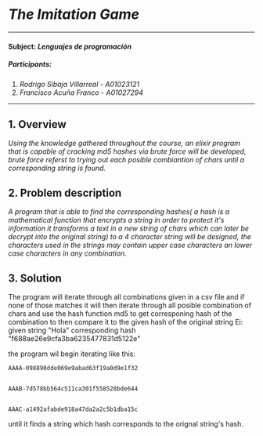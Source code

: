 # *The Imitation Game*
---
#### Subject: *Lenguajes de programación*

##### Participants:
1. *Rodrigo Sibaja Villarreal* - *A01023121* 
2. *Francisco Acuña Franco* - *A01027294* 


---
## 1. Overview

*Using the knowledge gathered throughout the course, an elixir program that is capable of cracking md5 hashes via brute force will be developed, brute force referst to trying out each posible combiantion of chars until a corresponding string is found.*

## 2. Problem description

*A program that is able to find the corresponding hashes( a hash is a mathematical function that encrypts a string in order to protect it's information it transforms a text in a new string of chars which can later be decrypt into the original string) to a 4 character string will be designed, the characters used in the strings may contain upper case characters an lower case characters in any combination.*


## 3. Solution


The program will iterate through all combinations given in a csv file and if none of those matches it will then iterate through  all posible combination of chars and use the hash function md5 to get corresponing hash of the combination to then compare it to the given hash of the original string 
Ei:
given string "Hola" corresponding hash "f688ae26e9cfa3ba6235477831d5122e"


the program wil begin iterating like this:

    AAAA-098890dde069e9abad63f19a0d9e1f32


    AAAB-7d578bb564c511ca301f558528bde644


    AAAC-a1492afabde918a47da2a2c5b1dba15c



until it finds a string which hash corresponds to the orignal string's hash.
